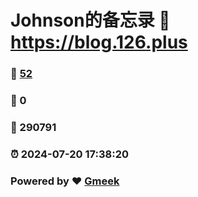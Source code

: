 # Johnson的备忘录 :link: https://blog.126.plus 
### :page_facing_up: [52](https://blog.126.plus/tag.html) 
### :speech_balloon: 0 
### :hibiscus: 290791 
### :alarm_clock: 2024-07-20 17:38:20 
### Powered by :heart: [Gmeek](https://github.com/Meekdai/Gmeek)
